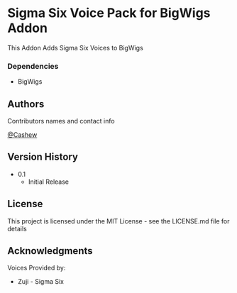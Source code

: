 # Sigma Six Voice Pack for BigWigs Addon

This Addon Adds Sigma Six Voices to BigWigs

### Dependencies

* BigWigs

## Authors

Contributors names and contact info

[@Cashew](mailto:sinistercashew@gmail.com)

## Version History

* 0.1
    * Initial Release

## License

This project is licensed under the MIT License - see the LICENSE.md file for details

## Acknowledgments

Voices Provided by:
* Zuji - Sigma Six